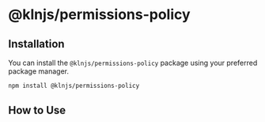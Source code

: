 # @klnjs/permissions-policy

## Installation

You can install the `@klnjs/permissions-policy` package using your preferred package manager.

```bash
npm install @klnjs/permissions-policy
```

## How to Use
